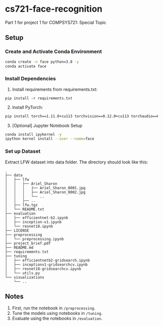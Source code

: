 # cs721-face-recognition

Part 1 for project 1 for COMPSYS721: Special Topic


## Setup

### Create and Activate Conda Environment

```bash
conda create -n face python=3.8 -y
conda activate face
```
### Install Dependencies
1. Install requirements from requirements.txt:

```
pip install -r requirements.txt
```

2. Install PyTorch:
```bash
pip install torch==1.11.0+cu113 torchvision==0.12.0+cu113 torchaudio==0.11.0 --extra-index-url https://download.pytorch.org/whl/cu113
```

3. [Optional] Jupyter Notebook Setup

```bash
conda install ipykernel -y
ipython kernel install --user --name=face
```

### Set up Dataset
Extract LFW dataset into data folder. The directory should look like this:
```
.
├── data
│   ├── lfw
│   │   ├── Ariel_Sharon
│   │   │   ├── Ariel_Sharon_0001.jpg
│   │   │   ├── Ariel_Sharon_0002.jpg
│   │   │   └── ..
│   │   ├── ..
│   ├── lfw.tgz
│   └── README.txt
├── evaluation
│   ├── efficientnet-b2.ipynb
│   ├── inception-v1.ipynb
│   └── resnet18.ipynb
├── LICENSE
├── preprocessing
│   └── preprocessing.ipynb
├── project_brief.pdf
├── README.md
├── requirements.txt
├── tuning
│   ├── efficientnetb2-gridsearch.ipynb
│   ├── inceptionv1-gridsearchcv.ipynb
│   ├── resnet18-gridsearchcv.ipynb
│   └── utils.py
└── visualizations
    └── ..
```


## Notes

1. First, run the notebook in `/preprocessing`.
2. Tune the models using notebooks in `/tuning`.
3. Evaluate using the notebooks in `/evaluation`.
